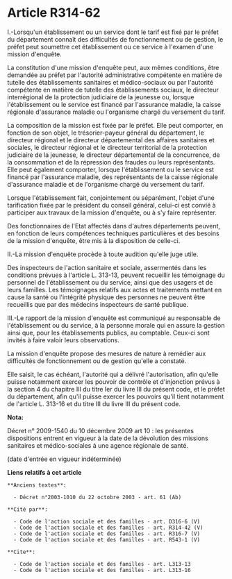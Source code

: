 # Article R314-62

I.-Lorsqu'un établissement ou un service dont le tarif est fixé par le préfet du département connaît des difficultés de
fonctionnement ou de gestion, le préfet peut soumettre cet établissement ou ce service à l'examen d'une mission d'enquête. 

La constitution d'une mission d'enquête peut, aux mêmes conditions, être demandée au préfet par l'autorité administrative
compétente en matière de tutelle des établissements sanitaires et médico-sociaux ou par l'autorité compétente en matière de
tutelle des établissements sociaux, le directeur interrégional de la protection judiciaire de la jeunesse ou, lorsque
l'établissement ou le service est financé par l'assurance maladie, la caisse régionale d'assurance maladie ou l'organisme
chargé du versement du tarif. 

La composition de la mission est fixée par le préfet. Elle peut comporter, en fonction de son objet, le trésorier-payeur
général du département, le directeur régional et le directeur départemental des affaires sanitaires et sociales, le directeur
régional et le        directeur territorial de la protection judiciaire de la jeunesse, le directeur départemental de la
concurrence, de la consommation et de la répression des fraudes ou leurs représentants. Elle peut également comporter,
lorsque l'établissement ou le service est financé par l'assurance maladie, des représentants de la caisse régionale
d'assurance maladie et de l'organisme chargé du versement du tarif. 

Lorsque l'établissement fait, conjointement ou séparément, l'objet d'une tarification fixée par le président du conseil
général, celui-ci est convié à participer aux travaux de la mission d'enquête, ou à s'y faire représenter. 

Des fonctionnaires de l'Etat affectés dans d'autres départements peuvent, en fonction de leurs compétences techniques
particulières et des besoins de la mission d'enquête, être mis à la disposition de celle-ci. 

II.-La mission d'enquête procède à toute audition qu'elle juge utile. 

Des inspecteurs de l'action sanitaire et sociale, assermentés dans les conditions prévues à l'article L. 313-13, peuvent
recueillir les témoignage du personnel de l'établissement ou du service, ainsi que des usagers et de leurs familles. Les
témoignages relatifs aux actes et traitements mettant en cause la santé ou l'intégrité physique des personnes ne peuvent être
recueillis que par des médecins inspecteurs de santé publique. 

III.-Le rapport de la mission d'enquête est communiqué au responsable de l'établissement ou du service, à la personne morale
qui en assure la gestion ainsi que, pour les établissements publics, au comptable. Ceux-ci sont invités à faire valoir leurs
observations. 

La mission d'enquête propose des mesures de nature à remédier aux difficultés de fonctionnement ou de gestion qu'elle a
constaté. 

Elle saisit, le cas échéant, l'autorité qui a délivré l'autorisation, afin qu'elle puisse notamment exercer les pouvoir de
contrôle et d'injonction prévus à la section 4 du chapitre III du titre Ier du livre III du présent code, et le préfet du
département, afin qu'il puisse exercer les pouvoirs qu'il tient notamment de l'article L. 313-16 et du titre III du livre III
du présent code.

**Nota:**

Décret n° 2009-1540 du 10 décembre 2009 art 10 : les présentes dispositions entrent en vigueur à la date de la dévolution des
missions sanitaires et médico-sociales à une agence régionale de santé. 

(date d'entrée en vigueur indéterminée)

**Liens relatifs à cet article**

	**Anciens textes**:

	  - Décret n°2003-1010 du 22 octobre 2003 - art. 61 (Ab)

	**Cité par**:

	  - Code de l'action sociale et des familles - art. D316-6 (V)
	  - Code de l'action sociale et des familles - art. R314-42 (V)
	  - Code de l'action sociale et des familles - art. R316-7 (V)
	  - Code de l'action sociale et des familles - art. R543-1 (V)

	**Cite**:

	  - Code de l'action sociale et des familles - art. L313-13
	  - Code de l'action sociale et des familles - art. L313-16
